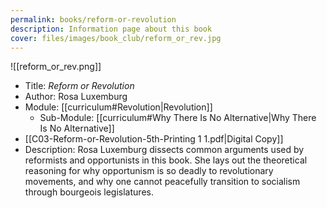 ```yaml
---
permalink: books/reform-or-revolution
description: Information page about this book
cover: files/images/book_club/reform_or_rev.jpg
---
```

![[reform_or_rev.png]]

- Title: *Reform or Revolution*
- Author: Rosa Luxemburg
- Module: [[curriculum#Revolution|Revolution]]
	- Sub-Module: [[curriculum#Why There Is No Alternative|Why There Is No Alternative]]
- [[C03-Reform-or-Revolution-5th-Printing 1 1.pdf|Digital Copy]]
- Description: 
	Rosa Luxemburg dissects common arguments used by reformists and opportunists in this book. She lays out the theoretical reasoning for why opportunism is so deadly to revolutionary movements, and why one cannot peacefully transition to socialism through bourgeois legislatures.
	